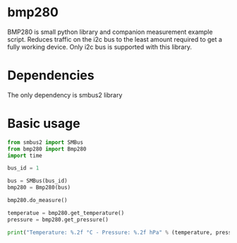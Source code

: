 # bmp280
BMP280 is small python library and companion measurement example script. Reduces traffic on the i2c bus to the least amount required to get a fully working device.
Only i2c bus is supported with this library.

# Dependencies
The only dependency is smbus2 library

# Basic usage

```python
from smbus2 import SMBus
from bmp280 import Bmp280
import time

bus_id = 1

bus = SMBus(bus_id)
bmp280 = Bmp280(bus)

bmp280.do_measure()

temperatue = bmp280.get_temperature()
pressure = bmp280.get_pressure()

print("Temperature: %.2f °C - Pressure: %.2f hPa" % (temperature, pressure))

```
